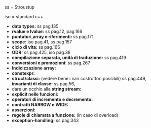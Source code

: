 ss = Stroustup

iso = standard c++ 

* **data types:** ss pag.135
* **rvalue e lvalue:** ss pag.12, pag.166
* **puntatori,array e riferimenti:** ss pag.171
* **scope:** iso pag.41, ss pag.157
* **ciclo di vita:** ss pag.166
* **ODR:** ss pag.425, iso pag.38
* **compilazione separata, unità di traduzione:** ss pag.419
* **conversioni e promozioni:** ss pag.267
* **Indicizzazione array:**
* **constexpr:**
* **struct/classi:** (vedere bene i vari costruttori possibili) ss pag.449, **invarianti di classe:** ss pag.56, 
* dare un occhio alla **string stream:**
* **explicit nelle funzioni:**
* **operatori di incremento e decremento:**
* **contratti NARROW e WIDE:**
* **asserzioni:**
* **regole di chiamata a funzione:** (in caso di overload)
* **exception-handling:** ss pag.343 
